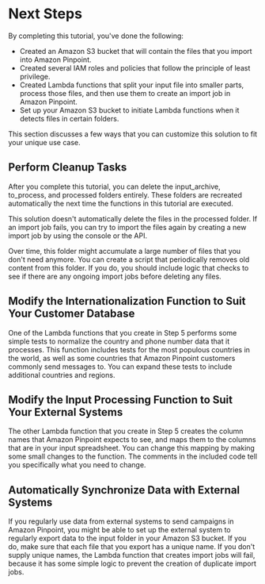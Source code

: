 # Next Steps<a name="tutorials-importing-data-next-steps"></a>

By completing this tutorial, you've done the following:
+ Created an Amazon S3 bucket that will contain the files that you import into Amazon Pinpoint\.
+ Created several IAM roles and policies that follow the principle of least privilege\.
+ Created Lambda functions that split your input file into smaller parts, process those files, and then use them to create an import job in Amazon Pinpoint\.
+ Set up your Amazon S3 bucket to initiate Lambda functions when it detects files in certain folders\.

This section discusses a few ways that you can customize this solution to fit your unique use case\.

## Perform Cleanup Tasks<a name="tutorials-importing-data-next-steps-cleanup"></a>

After you complete this tutorial, you can delete the input\_archive, to\_process, and processed folders entirely\. These folders are recreated automatically the next time the functions in this tutorial are executed\.

This solution doesn't automatically delete the files in the processed folder\. If an import job fails, you can try to import the files again by creating a new import job by using the console or the API\.

Over time, this folder might accumulate a large number of files that you don't need anymore\. You can create a script that periodically removes old content from this folder\. If you do, you should include logic that checks to see if there are any ongoing import jobs before deleting any files\.

## Modify the Internationalization Function to Suit Your Customer Database<a name="tutorials-importing-data-next-steps-internationalization"></a>

One of the Lambda functions that you create in Step 5 performs some simple tests to normalize the country and phone number data that it processes\. This function includes tests for the most populous countries in the world, as well as some countries that Amazon Pinpoint customers commonly send messages to\. You can expand these tests to include additional countries and regions\.

## Modify the Input Processing Function to Suit Your External Systems<a name="tutorials-importing-data-next-steps-map-columns"></a>

The other Lambda function that you create in Step 5 creates the column names that Amazon Pinpoint expects to see, and maps them to the columns that are in your input spreadsheet\. You can change this mapping by making some small changes to the function\. The comments in the included code tell you specifically what you need to change\.

## Automatically Synchronize Data with External Systems<a name="tutorials-importing-data-next-steps-sync"></a>

If you regularly use data from external systems to send campaigns in Amazon Pinpoint, you might be able to set up the external system to regularly export data to the input folder in your Amazon S3 bucket\. If you do, make sure that each file that you export has a unique name\. If you don't supply unique names, the Lambda function that creates import jobs will fail, because it has some simple logic to prevent the creation of duplicate import jobs\.